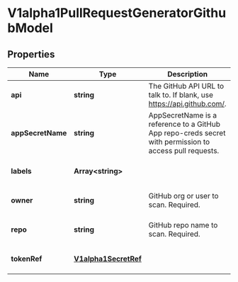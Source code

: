 # V1alpha1PullRequestGeneratorGithubModel

## Properties

Name | Type | Description | Notes
------------ | ------------- | ------------- | -------------
**api** | **string** | The GitHub API URL to talk to. If blank, use https://api.github.com/. | [optional] [default to undefined]
**appSecretName** | **string** | AppSecretName is a reference to a GitHub App repo-creds secret with permission to access pull requests. | [optional] [default to undefined]
**labels** | **Array&lt;string&gt;** |  | [optional] [default to undefined]
**owner** | **string** | GitHub org or user to scan. Required. | [optional] [default to undefined]
**repo** | **string** | GitHub repo name to scan. Required. | [optional] [default to undefined]
**tokenRef** | [**V1alpha1SecretRef**](V1alpha1SecretRef.md) |  | [optional] [default to undefined]


